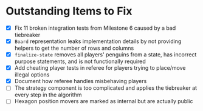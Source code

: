 # Outstanding Items to Fix
- [x] Fix 11 broken integration tests from Milestone 6 caused by a bad tiebreaker
- [x] `Board` representation leaks implementation details by not providing helpers to get the number of rows and columns
- [x] `finalize-state` removes all players' penguins from a state, has incorrect purpose statements, and is not functionally required
- [x] Add cheating player tests in referee for players trying to place/move illegal options
- [x] Document how referee handles misbehaving players
- [ ] The strategy component is too complicated and applies the tiebreaker at every step in the algorithm
- [ ] Hexagon position movers are marked as internal but are actually public
